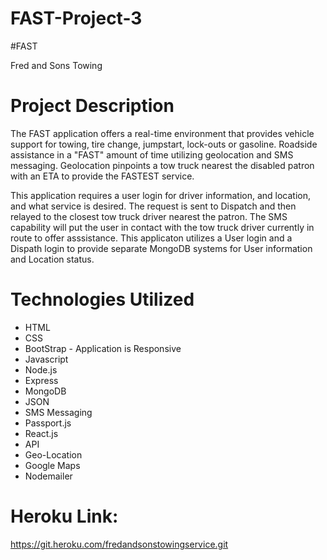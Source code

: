 # FAST-Project-3

#FAST

Fred and Sons Towing

# Project Description

The FAST application offers a real-time environment that provides vehicle support for towing, tire change, jumpstart, lock-outs or gasoline.  Roadside assistance in a "FAST" amount of time utilizing geolocation and SMS messaging. Geolocation pinpoints a tow truck nearest the disabled patron with an ETA to provide the FASTEST service. 

This application requires a user login for driver information, and location, and what service is desired. The request is sent to Dispatch and then relayed to the closest tow truck driver nearest the patron.  The SMS capability will put the user in contact with the tow truck driver currently in route to offer asssistance. This applicaton utilizes a User login and a Dispath login to provide separate MongoDB systems for User information and Location status.



# Technologies Utilized

* HTML
* CSS
* BootStrap - Application is Responsive
* Javascript
* Node.js
* Express
* MongoDB
* JSON
* SMS Messaging
* Passport.js
* React.js
* API
* Geo-Location
* Google Maps
* Nodemailer


# Heroku Link:  
 
https://git.heroku.com/fredandsonstowingservice.git
  


